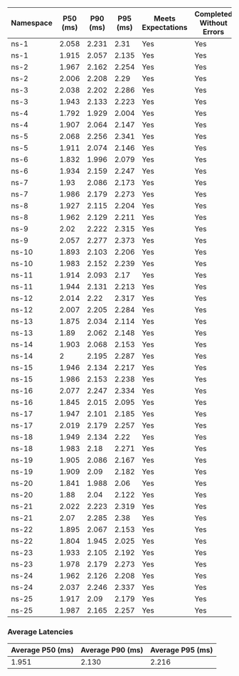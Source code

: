 | Namespace | P50 (ms) | P90 (ms) | P95 (ms) | Meets Expectations | Completed Without Errors |
|-----------|----------|----------|----------|--------------------|--------------------------|
| ns-1 | 2.058 | 2.231 | 2.31 | Yes | Yes |
| ns-1 | 1.915 | 2.057 | 2.135 | Yes | Yes |
| ns-2 | 1.967 | 2.162 | 2.254 | Yes | Yes |
| ns-2 | 2.006 | 2.208 | 2.29 | Yes | Yes |
| ns-3 | 2.038 | 2.202 | 2.286 | Yes | Yes |
| ns-3 | 1.943 | 2.133 | 2.223 | Yes | Yes |
| ns-4 | 1.792 | 1.929 | 2.004 | Yes | Yes |
| ns-4 | 1.907 | 2.064 | 2.147 | Yes | Yes |
| ns-5 | 2.068 | 2.256 | 2.341 | Yes | Yes |
| ns-5 | 1.911 | 2.074 | 2.146 | Yes | Yes |
| ns-6 | 1.832 | 1.996 | 2.079 | Yes | Yes |
| ns-6 | 1.934 | 2.159 | 2.247 | Yes | Yes |
| ns-7 | 1.93 | 2.086 | 2.173 | Yes | Yes |
| ns-7 | 1.986 | 2.179 | 2.273 | Yes | Yes |
| ns-8 | 1.927 | 2.115 | 2.204 | Yes | Yes |
| ns-8 | 1.962 | 2.129 | 2.211 | Yes | Yes |
| ns-9 | 2.02 | 2.222 | 2.315 | Yes | Yes |
| ns-9 | 2.057 | 2.277 | 2.373 | Yes | Yes |
| ns-10 | 1.893 | 2.103 | 2.206 | Yes | Yes |
| ns-10 | 1.983 | 2.152 | 2.239 | Yes | Yes |
| ns-11 | 1.914 | 2.093 | 2.17 | Yes | Yes |
| ns-11 | 1.944 | 2.131 | 2.213 | Yes | Yes |
| ns-12 | 2.014 | 2.22 | 2.317 | Yes | Yes |
| ns-12 | 2.007 | 2.205 | 2.284 | Yes | Yes |
| ns-13 | 1.875 | 2.034 | 2.114 | Yes | Yes |
| ns-13 | 1.89 | 2.062 | 2.148 | Yes | Yes |
| ns-14 | 1.903 | 2.068 | 2.153 | Yes | Yes |
| ns-14 | 2 | 2.195 | 2.287 | Yes | Yes |
| ns-15 | 1.946 | 2.134 | 2.217 | Yes | Yes |
| ns-15 | 1.986 | 2.153 | 2.238 | Yes | Yes |
| ns-16 | 2.077 | 2.247 | 2.334 | Yes | Yes |
| ns-16 | 1.845 | 2.015 | 2.095 | Yes | Yes |
| ns-17 | 1.947 | 2.101 | 2.185 | Yes | Yes |
| ns-17 | 2.019 | 2.179 | 2.257 | Yes | Yes |
| ns-18 | 1.949 | 2.134 | 2.22 | Yes | Yes |
| ns-18 | 1.983 | 2.18 | 2.271 | Yes | Yes |
| ns-19 | 1.905 | 2.086 | 2.167 | Yes | Yes |
| ns-19 | 1.909 | 2.09 | 2.182 | Yes | Yes |
| ns-20 | 1.841 | 1.988 | 2.06 | Yes | Yes |
| ns-20 | 1.88 | 2.04 | 2.122 | Yes | Yes |
| ns-21 | 2.022 | 2.223 | 2.319 | Yes | Yes |
| ns-21 | 2.07 | 2.285 | 2.38 | Yes | Yes |
| ns-22 | 1.895 | 2.067 | 2.153 | Yes | Yes |
| ns-22 | 1.804 | 1.945 | 2.025 | Yes | Yes |
| ns-23 | 1.933 | 2.105 | 2.192 | Yes | Yes |
| ns-23 | 1.978 | 2.179 | 2.273 | Yes | Yes |
| ns-24 | 1.962 | 2.126 | 2.208 | Yes | Yes |
| ns-24 | 2.037 | 2.246 | 2.337 | Yes | Yes |
| ns-25 | 1.917 | 2.09 | 2.179 | Yes | Yes |
| ns-25 | 1.987 | 2.165 | 2.257 | Yes | Yes |

### Average Latencies
| Average P50 (ms) | Average P90 (ms) | Average P95 (ms) |
|------------------|------------------|------------------|
| 1.951 | 2.130 | 2.216 |
